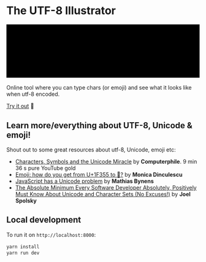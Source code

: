 # The UTF-8 Illustrator

![image](demo.gif)


Online tool where you can type chars (or emoji) and see what it looks like when utf-8 encoded.

[Try it out](https://davidxcheng.github.io/utf-8-illustrator/) 👀

## Learn more/everything about UTF-8, Unicode & emoji!

Shout out to some great resources about utf-8, Unicode, emoji etc:

- [Characters, Symbols and the Unicode Miracle](https://www.youtube.com/watch?v=MijmeoH9LT4) by **Computerphile**. 9 min 36 s pure YouTube gold
- [Emoji: how do you get from U+1F355 to 🍕?](https://meowni.ca/posts/emoji-emoji-emoji/) by **Monica Dinculescu**
- [JavaScript has a Unicode problem](https://mathiasbynens.be/notes/javascript-unicode) by **Mathias Bynens**
- [The Absolute Minimum Every Software Developer Absolutely, Positively Must Know About Unicode and Character Sets (No Excuses!)](https://www.joelonsoftware.com/2003/10/08/the-absolute-minimum-every-software-developer-absolutely-positively-must-know-about-unicode-and-character-sets-no-excuses/) by **Joel Spolsky**


## Local development

To run it on `http://localhost:8000`:

```
yarn install
yarn run dev
```
